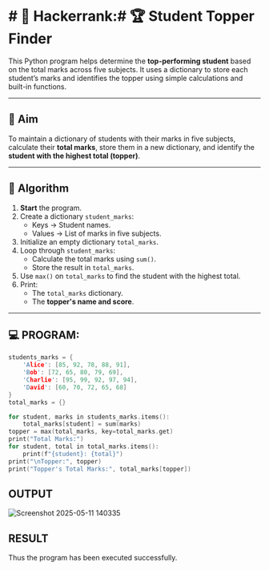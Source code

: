 # # 🔢 Hackerrank:# 🏆 Student Topper Finder

This Python program helps determine the **top-performing student** based on the total marks across five subjects. It uses a dictionary to store each student’s marks and identifies the topper using simple calculations and built-in functions.

---

## 🎯 Aim

To maintain a dictionary of students with their marks in five subjects, calculate their **total marks**, store them in a new dictionary, and identify the **student with the highest total (topper)**.

---

## 🧠 Algorithm

1. **Start** the program.
2. Create a dictionary `student_marks`:
   - Keys → Student names.
   - Values → List of marks in five subjects.
3. Initialize an empty dictionary `total_marks`.
4. Loop through `student_marks`:
   - Calculate the total marks using `sum()`.
   - Store the result in `total_marks`.
5. Use `max()` on `total_marks` to find the student with the highest total.
6. Print:
   - The `total_marks` dictionary.
   - The **topper's name and score**.

---

## 💻 PROGRAM:
~~~c
students_marks = {
    'Alice': [85, 92, 78, 88, 91],
    'Bob': [72, 65, 80, 79, 69],
    'Charlie': [95, 99, 92, 97, 94],
    'David': [60, 70, 72, 65, 68]
}
total_marks = {}

for student, marks in students_marks.items():
    total_marks[student] = sum(marks)
topper = max(total_marks, key=total_marks.get)
print("Total Marks:")
for student, total in total_marks.items():
    print(f"{student}: {total}")
print("\nTopper:", topper)
print("Topper's Total Marks:", total_marks[topper])
~~~

## OUTPUT
![Screenshot 2025-05-11 140335](https://github.com/user-attachments/assets/61d4ea50-e831-4806-8d2f-89e779576330)


## RESULT
Thus the program has been executed successfully.
